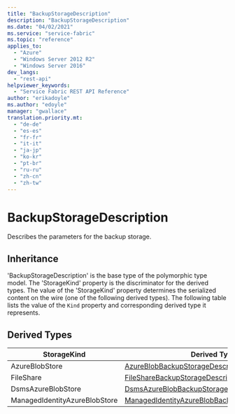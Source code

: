 ```yaml
---
title: "BackupStorageDescription"
description: "BackupStorageDescription"
ms.date: "04/02/2021"
ms.service: "service-fabric"
ms.topic: "reference"
applies_to: 
  - "Azure"
  - "Windows Server 2012 R2"
  - "Windows Server 2016"
dev_langs: 
  - "rest-api"
helpviewer_keywords: 
  - "Service Fabric REST API Reference"
author: "erikadoyle"
ms.author: "edoyle"
manager: "gwallace"
translation.priority.mt: 
  - "de-de"
  - "es-es"
  - "fr-fr"
  - "it-it"
  - "ja-jp"
  - "ko-kr"
  - "pt-br"
  - "ru-ru"
  - "zh-cn"
  - "zh-tw"
---
```

# BackupStorageDescription

Describes the parameters for the backup storage.
## Inheritance

'BackupStorageDescription' is the base type of the polymorphic type model. The 'StorageKind' property is the discriminator for the derived types. 
The value of the 'StorageKind' property determines the serialized content on the wire (one of the following derived types). 
The following table lists the value of the `Kind` property and corresponding derived type it represents.
## Derived Types

| StorageKind | Derived Type |
| --- | --- | 
| AzureBlobStore | [AzureBlobBackupStorageDescription](sfclient-v80-model-azureblobbackupstoragedescription.md) |
| FileShare | [FileShareBackupStorageDescription](sfclient-v80-model-filesharebackupstoragedescription.md) |
| DsmsAzureBlobStore | [DsmsAzureBlobBackupStorageDescription](sfclient-v80-model-dsmsazureblobbackupstoragedescription.md) |
| ManagedIdentityAzureBlobStore | [ManagedIdentityAzureBlobBackupStorageDescription](sfclient-v80-model-managedidentityazureblobbackupstoragedescription.md) |

